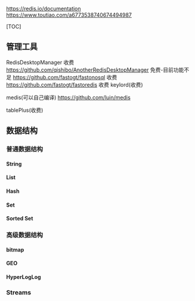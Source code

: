
https://redis.io/documentation
https://www.toutiao.com/a6773538740674494987

<!-- toc -->
[TOC]

## 管理工具
RedisDesktopManager 收费
https://github.com/qishibo/AnotherRedisDesktopManager 免费-目前功能不足
https://github.com/fastogt/fastonosql 收费
https://github.com/fastogt/fastoredis 收费
keylord(收费)

medis(可以自己编译)
https://github.com/luin/medis


tablePlus(收费)

## 数据结构
### 普通数据结构
#### String
#### List
#### Hash
#### Set
#### Sorted Set
### 高级数据结构 
#### bitmap
#### GEO
#### HyperLogLog
### Streams